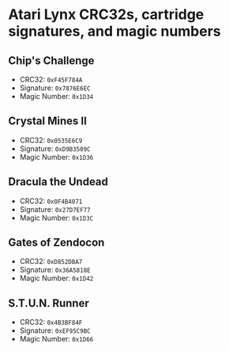 # Atari Lynx CRC32s, cartridge signatures, and magic numbers

## Chip's Challenge

- CRC32: `0xF45F784A`
- Signature: `0x7876E6EC`
- Magic Number: `0x1D34`

## Crystal Mines II

- CRC32: `0x0535E6C9`
- Signature: `0xD9B3509C`
- Magic Number: `0x1D36`

## Dracula the Undead

- CRC32: `0x0F4B4071`
- Signature: `0x27D7EF77`
- Magic Number: `0x1D3C`

## Gates of Zendocon

- CRC32: `0xD852DBA7`
- Signature: `0x36A5818E`
- Magic Number: `0x1D42`

## S.T.U.N. Runner

- CRC32: `0x4B3BF84F`
- Signature: `0xEF95C9BC`
- Magic Number: `0x1D66`